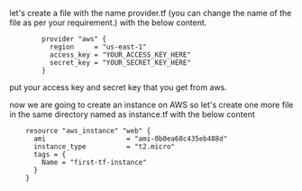 

let's create a file with the name provider.tf (you can change the name of the file as per your requirement.) with the below content.



			provider "aws" {
			  region     = "us-east-1"
			  access_key = "YOUR_ACCESS_KEY_HERE"
			  secret_key = "YOUR_SECRET_KEY_HERE"
			}

put your access key and secret key that you get from aws.

now we are going to create an instance on AWS so let's create one more file in the same directory named as instance.tf with the below content


		
		resource "aws_instance" "web" {
		  ami                    = "ami-0b0ea68c435eb488d"
		  instance_type          = "t2.micro"
		  tags = {
		    Name = "first-tf-instance"
		  }
		}


